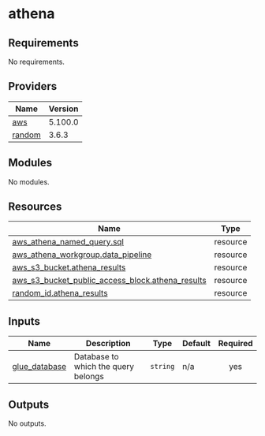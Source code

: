 # athena

<!-- BEGIN_TF_DOCS -->
## Requirements

No requirements.

## Providers

| Name | Version |
|------|---------|
| <a name="provider_aws"></a> [aws](#provider\_aws) | 5.100.0 |
| <a name="provider_random"></a> [random](#provider\_random) | 3.6.3 |

## Modules

No modules.

## Resources

| Name | Type |
|------|------|
| [aws_athena_named_query.sql](https://registry.terraform.io/providers/hashicorp/aws/latest/docs/resources/athena_named_query) | resource |
| [aws_athena_workgroup.data_pipeline](https://registry.terraform.io/providers/hashicorp/aws/latest/docs/resources/athena_workgroup) | resource |
| [aws_s3_bucket.athena_results](https://registry.terraform.io/providers/hashicorp/aws/latest/docs/resources/s3_bucket) | resource |
| [aws_s3_bucket_public_access_block.athena_results](https://registry.terraform.io/providers/hashicorp/aws/latest/docs/resources/s3_bucket_public_access_block) | resource |
| [random_id.athena_results](https://registry.terraform.io/providers/hashicorp/random/latest/docs/resources/id) | resource |

## Inputs

| Name | Description | Type | Default | Required |
|------|-------------|------|---------|:--------:|
| <a name="input_glue_database"></a> [glue\_database](#input\_glue\_database) | Database to which the query belongs | `string` | n/a | yes |

## Outputs

No outputs.
<!-- END_TF_DOCS -->
